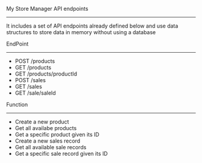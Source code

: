 
My Store Manager API endpoints
**********************************************
It includes a set of API endpoints already defined below and use data structures to store data in memory without using a database

 EndPoint	
 ******************************                 
- POST /products	                    
- GET /products	                      
- GET /products/productId       	    
- POST /sales                       	
- GET /sales	                        
- GET /sale/saleId	                  


 Function
 ********************************
- Create a new product
- Get all availabe products
- Get a specific product given its ID
- Create a new sales record
- Get all available sale records
- Get a specific sale record given its ID
